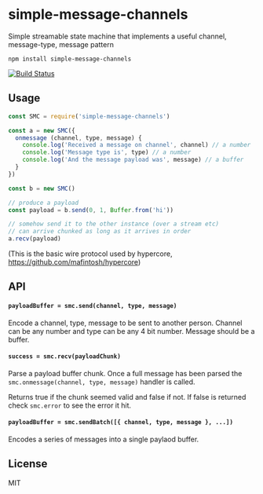 # simple-message-channels

Simple streamable state machine that implements a useful channel, message-type, message pattern

```
npm install simple-message-channels
```

[![Build Status](https://travis-ci.org/mafintosh/simple-message-channels.svg?branch=master)](https://travis-ci.org/mafintosh/simple-message-channels)

## Usage

``` js
const SMC = require('simple-message-channels')

const a = new SMC({
  onmessage (channel, type, message) {
    console.log('Received a message on channel', channel) // a number
    console.log('Message type is', type) // a number
    console.log('And the message payload was', message) // a buffer
  }
})

const b = new SMC()

// produce a payload
const payload = b.send(0, 1, Buffer.from('hi'))

// somehow send it to the other instance (over a stream etc)
// can arrive chunked as long as it arrives in order
a.recv(payload)
```

(This is the basic wire protocol used by hypercore, https://github.com/mafintosh/hypercore)

## API

#### `payloadBuffer = smc.send(channel, type, message)`

Encode a channel, type, message to be sent to another person.
Channel can be any number and type can be any 4 bit number.
Message should be a buffer.

#### `success = smc.recv(payloadChunk)`

Parse a payload buffer chunk. Once a full message has been parsed
the `smc.onmessage(channel, type, message)` handler is called.

Returns true if the chunk seemed valid and false if not.
If false is returned check `smc.error` to see the error it hit.

#### `payloadBuffer = smc.sendBatch([{ channel, type, message }, ...])`

Encodes a series of messages into a single paylaod buffer.

## License

MIT
